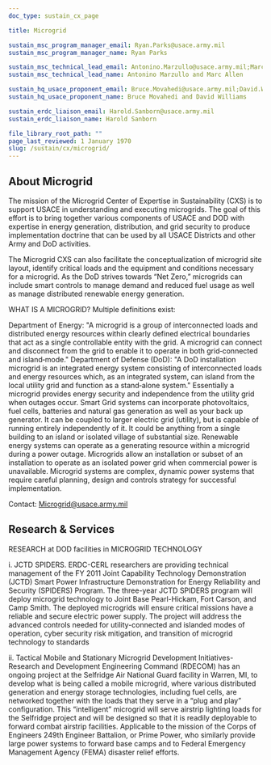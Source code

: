 ```yaml
---
doc_type: sustain_cx_page

title: Microgrid

sustain_msc_program_manager_email: Ryan.Parks@usace.army.mil
sustain_msc_program_manager_name: Ryan Parks

sustain_msc_technical_lead_email: Antonino.Marzullo@usace.army.mil;Marcus.A.Allen@usace.army.mil
sustain_msc_technical_lead_name: Antonino Marzullo and Marc Allen

sustain_hq_usace_proponent_email: Bruce.Movahedi@usace.army.mil;David.Williams@usace.army.mil
sustain_hq_usace_proponent_name: Bruce Movahedi and David Williams

sustain_erdc_liaison_email: Harold.Sanborn@usace.army.mil
sustain_erdc_liaison_name: Harold Sanborn

file_library_root_path: ""
page_last_reviewed: 1 January 1970
slug: /sustain/cx/microgrid/
---
```


## About Microgrid

The mission of the Microgrid Center of Expertise in Sustainability (CXS) is to support USACE in understanding and executing microgrids. The goal of this effort is to bring together various components of USACE and DOD with expertise in energy generation, distribution, and grid security to produce implementation doctrine that can be used by all USACE Districts and other Army and DoD activities.

The Microgrid CXS can also facilitate the conceptualization of microgrid site layout, identify critical loads and the equipment and conditions necessary for a microgrid. As the DoD strives towards “Net Zero,” microgrids can include smart controls to manage demand and reduced fuel usage as well as manage distributed renewable energy generation.

WHAT IS A MICROGRID? Multiple definitions exist:

Department of Energy: "A microgrid is a group of interconnected loads and distributed energy resources within clearly defined electrical boundaries that act as a single controllable entity with the grid. A microgrid can connect and disconnect from the grid to enable it to operate in both grid‐connected and island‐mode."
Department of Defense (DoD): "A DoD installation microgrid is an integrated energy system consisting of interconnected loads and energy resources which, as an integrated system, can island from the local utility grid and function as a stand‐alone system."
Essentially a microgrid provides energy security and independence from the utility grid when outages occur. Smart Grid systems can incorporate photovoltaics, fuel cells, batteries and natural gas generation as well as your back up generator. It can be coupled to larger electric grid (utility), but is capable of running entirely independently of it. It could be anything from a single building to an island or isolated village of substantial size. Renewable energy systems can operate as a generating resource within a microgrid during a power outage. Microgrids allow an installation or subset of an installation to operate as an isolated power grid when commercial power is unavailable. Microgrid systems are complex, dynamic power systems that require careful planning, design and controls strategy for successful implementation.

Contact: Microgrid@usace.army.mil

## Research & Services

RESEARCH at DOD facilities in MICROGRID TECHNOLOGY

i. JCTD SPIDERS. ERDC-CERL researchers are providing technical management of the FY 2011 Joint Capability Technology Demonstration (JCTD) Smart Power Infrastructure Demonstration for Energy Reliability and Security (SPIDERS) Program. The three-year JCTD SPIDERS program will deploy microgrid technology to Joint Base Pearl-Hickam, Fort Carson, and Camp Smith. The deployed microgrids will ensure critical missions have a reliable and secure electric power supply. The project will address the advanced controls needed for utility-connected and islanded modes of operation, cyber security risk mitigation, and transition of microgrid technology to standards

ii. Tactical Mobile and Stationary Microgrid Development Initiatives-Research and Development Engineering Command (RDECOM) has an ongoing project at the Selfridge Air National Guard facility in Warren, MI, to develop what is being called a mobile microgrid, where various distributed generation and energy storage technologies, including fuel cells, are networked together with the loads that they serve in a “plug and play” configuration. This “intelligent” microgrid will serve airstrip lighting loads for the Selfridge project and will be designed so that it is readily deployable to forward combat airstrip facilities. Applicable to the mission of the Corps of Engineers 249th Engineer Battalion, or Prime Power, who similarly provide large power systems to forward base camps and to Federal Emergency Management Agency (FEMA) disaster relief efforts.
